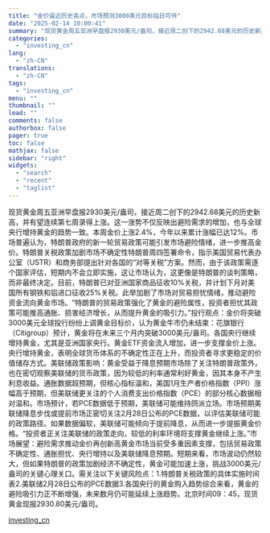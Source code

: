 ```yaml
---
title: "金价逼近历史高点，市场预测3000美元目标指日可待"
date: "2025-02-14 10:00:41"
summary: "现货黄金周五亚洲早盘报2930美元/盎司，接近周二创下的2942.68美元的历史新高，并有望连续第七..."
categories:
  - "investing_cn"
lang:
  - "zh-CN"
translations:
  - "zh-CN"
tags:
  - "investing_cn"
menu: ""
thumbnail: ""
lead: ""
comments: false
authorbox: false
pager: true
toc: false
mathjax: false
sidebar: "right"
widgets:
  - "search"
  - "recent"
  - "taglist"
---
```


现货黄金周五亚洲早盘报2930美元/盎司，接近周二创下的2942.68美元的历史新高，并有望连续第七周录得上涨。这一涨势不仅反映出避险需求的增加，也与全球央行增持黄金的趋势一致。本周金价上涨2.4%，今年以来累计涨幅已达12%。市场普遍认为，特朗普政府的新一轮贸易政策可能引发市场避险情绪，进一步推高金价。特朗普关税政策加剧市场不确定性特朗普周四签署命令，指示美国贸易代表办公室（USTR）和商务部提出针对各国的“对等关税”方案。然而，由于该政策需逐个国家评估，短期内不会立即实施，这让市场认为，这更像是特朗普的谈判策略，而非最终决定。目前，特朗普已对亚洲国家商品征收10%关税，并计划下月对美国所有钢铁和铝进口征收25%关税。此举加剧了市场对贸易担忧情绪，推动避险资金流向黄金市场。“特朗普的贸易政策强化了黄金的避险属性，投资者担忧其政策可能推高通胀、损害经济增长，从而提升黄金的吸引力。”投行观点：金价将突破3000美元全球投行纷纷上调黄金目标价，认为黄金牛市仍未结束：花旗银行（Citigroup）预计，黄金将在未来三个月内突破3000美元/盎司。各国央行继续增持黄金，尤其是亚洲国家央行。黄金ETF资金流入增加，进一步支撑金价上涨。央行增持黄金，表明全球货币体系的不确定性正在上升，而投资者寻求更稳定的价值储存方式。美联储政策影响：黄金受益于降息预期市场除了关注特朗普政策外，也在密切观察美联储的货币政策，因为较低的利率通常利好黄金，因其本身不产生利息收益。通胀数据超预期，但核心指标温和，美国1月生产者价格指数（PPI）涨幅高于预期，但美联储更关注的个人消费支出价格指数（PCE）的部分核心数据相对温和。市场预计，若PCE数据低于预期，美联储可能维持鸽派立场。市场预期美联储降息步伐或提前市场正密切关注2月28日公布的PCE数据，以评估美联储可能的政策路径。如果数据偏软，美联储可能倾向于提前降息，从而进一步提振黄金价格。“投资者正关注美联储的政策走向，较低的利率环境将支撑黄金继续上涨。”市场展望：避险需求推动金价再创新高黄金市场当前受多重因素支撑，包括贸易政策不确定性、通胀担忧、央行增持以及美联储降息预期。短期来看，市场波动仍然较大，但如果特朗普的政策加剧经济不确定性，黄金可能加速上涨，挑战3000美元/盎司的关键心理关口。需关注以下关键风险点：1.特朗普关税政策的具体实施时间表2.美联储2月28日公布的PCE数据3.各国央行的黄金购入趋势综合来看，黄金的避险吸引力正不断增强，未来数月仍可能延续上涨趋势。北京时间09：45，现货黄金现报2930.80美元/盎司。

[investing_cn](https://cn.investing.com/news/commodities-news/article-2671246)
